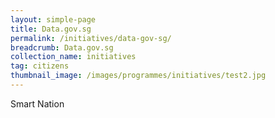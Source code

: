 ```yaml
---
layout: simple-page
title: Data.gov.sg
permalink: /initiatives/data-gov-sg/
breadcrumb: Data.gov.sg
collection_name: initiatives
tag: citizens
thumbnail_image: /images/programmes/initiatives/test2.jpg
---
```


Smart Nation
